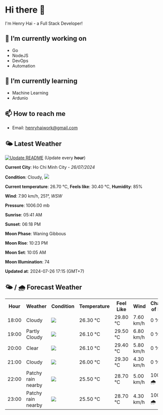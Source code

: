 # Hi there 👋

I'm Henry Hai - a Full Stack Developer!

## 🔭 I’m currently working on

- Go
- NodeJS
- DevOps
- Automation

## 🌱 I’m currently learning

- Machine Learning
- Ardunio

## 📫 How to reach me

- Email: <henryhaiwork@gmail.com>

## 🌤️ Latest Weather
[![Update README](https://github.com/henry0hai/henry0hai/actions/workflows/udpateReadme.yml/badge.svg)](https://github.com/henry0hai/henry0hai/actions/workflows/udpateReadme.yml)
(Update every **hour**)
<!-- CURRENT_WEATHER:START -->
**Current City**: Ho Chi Minh City - *26/07/2024*

**Condition**: Cloudy, <img src="https://cdn.weatherapi.com/weather/64x64/day/119.png"/>

**Current temperature**: 26.70 °C, **Feels like**: 30.40 °C, **Humidity**: 85%

**Wind**: 7.90 km/h, 251°, *WSW*

**Pressure**: 1006.00 mb

**Sunrise**: 05:41 AM

**Sunset**: 06:18 PM

**Moon Phase**: Waning Gibbous

**Moon Rise**: 10:23 PM

**Moon Set**: 10:05 AM

**Moon Illumination**: 74

**Updated at**: 2024-07-26 17:15 (GMT+7)<!-- CURRENT_WEATHER:END -->

## 🌤️ / 🌧️ Forecast Weather
<!-- FORECAST_WEATHER:START -->
<table>
		<tr>
			<th>Hour</th>
			<th>Weather</th>
			<th>Condition</th>
			<th>Temperature</th>
			<th>Feel Like</th>
			<th>Wind</th>
			<th>Chance of Rain</th>
		</tr>
				<tr>
					<td>18:00</td>
					<td>Cloudy </td>
					<td><img src='https://cdn.weatherapi.com/weather/64x64/day/119.png'/></td>
					<td>26.30 °C</td>
					<td>29.80 °C</td>
					<td>7.60 km/h</td>
					<td>0 %</td>
				</tr>
				<tr>
					<td>19:00</td>
					<td>Partly Cloudy </td>
					<td><img src='https://cdn.weatherapi.com/weather/64x64/night/116.png'/></td>
					<td>26.10 °C</td>
					<td>29.50 °C</td>
					<td>6.80 km/h</td>
					<td>0 %</td>
				</tr>
				<tr>
					<td>20:00</td>
					<td>Clear </td>
					<td><img src='https://cdn.weatherapi.com/weather/64x64/night/113.png'/></td>
					<td>26.10 °C</td>
					<td>29.40 °C</td>
					<td>5.80 km/h</td>
					<td>0 %</td>
				</tr>
				<tr>
					<td>21:00</td>
					<td>Cloudy </td>
					<td><img src='https://cdn.weatherapi.com/weather/64x64/night/119.png'/></td>
					<td>26.00 °C</td>
					<td>29.30 °C</td>
					<td>4.30 km/h</td>
					<td>0 %</td>
				</tr>
				<tr>
					<td>22:00</td>
					<td>Patchy rain nearby</td>
					<td><img src='https://cdn.weatherapi.com/weather/64x64/night/176.png'/></td>
					<td>25.50 °C</td>
					<td>28.70 °C</td>
					<td>5.00 km/h</td>
					<td>100 % 🌧️</td>
				</tr>
				<tr>
					<td>23:00</td>
					<td>Patchy rain nearby</td>
					<td><img src='https://cdn.weatherapi.com/weather/64x64/night/176.png'/></td>
					<td>25.50 °C</td>
					<td>28.70 °C</td>
					<td>4.30 km/h</td>
					<td>100 % 🌧️</td>
				</tr>
</table>
<!-- FORECAST_WEATHER:END -->
